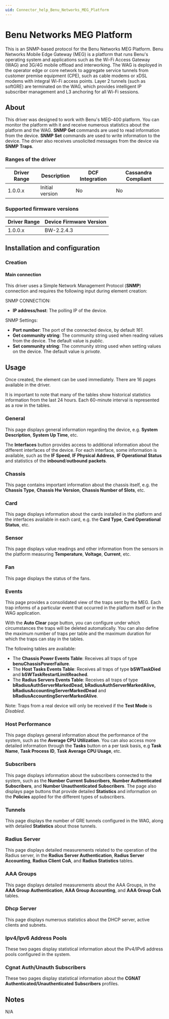 ```yaml
---
uid: Connector_help_Benu_Networks_MEG_Platform
---
```


# Benu Networks MEG Platform

This is an SNMP-based protocol for the Benu Networks MEG Platform. Benu Networks Mobile Edge Gateway (MEG) is a platform that runs Benu's operating system and applications such as the Wi-Fi Access Gateway (WAG) and 3G/4G mobile offload and interworking. The WAG is deployed in the operator edge or core network to aggregate service tunnels from customer premise equipment (CPE), such as cable modems or xDSL modems with integral Wi-Fi access points. Layer 2 tunnels (such as softGRE) are terminated on the WAG, which provides intelligent IP subscriber management and L3 anchoring for all Wi-Fi sessions.

## About

This driver was designed to work with Benu's MEG-400 platform. You can monitor the platform with it and receive numerous statistics about the platform and the WAG. **SNMP Get** commands are used to read information from the device. **SNMP Set** commands are used to write information to the device. The driver also receives unsolicited messages from the device via **SNMP** **Traps**.

### Ranges of the driver

| **Driver Range** | **Description** | **DCF Integration** | **Cassandra Compliant** |
|------------------|-----------------|---------------------|-------------------------|
| 1.0.0.x          | Initial version | No                  | No                      |

### Supported firmware versions

| **Driver Range** | **Device Firmware Version** |
|------------------|-----------------------------|
| 1.0.0.x          | BW-2.2.4.3                  |

## Installation and configuration

### Creation

#### Main connection

This driver uses a Simple Network Management Protocol (**SNMP**) connection and requires the following input during element creation:

SNMP CONNECTION:

- **IP address/host**: The polling IP of the device.

SNMP Settings:

- **Port number**: The port of the connected device, by default *161*.
- **Get community string**: The community string used when reading values from the device. The default value is *public*.
- **Set community string**: The community string used when setting values on the device. The default value is *private*.

## Usage

Once created, the element can be used immediately. There are 16 pages available in the driver.

It is important to note that many of the tables show historical statistics information from the last 24 hours. Each 60-minute interval is represented as a row in the tables.

### General

This page displays general information regarding the device, e.g. **System Description**, **System Up Time**, etc.

The **Interfaces** button provides access to additional information about the different interfaces of the device. For each interface, some information is available, such as the **IF Speed**, **IF Physical Address**, **IF Operational Status** and statistics of the **inbound**/**outbound** **packets**.

### Chassis

This page contains important information about the chassis itself, e.g. the **Chassis Type**, **Chassis Hw Version**, **Chassis Number of Slots**, etc.

### Card

This page displays information about the cards installed in the platform and the interfaces available in each card, e.g. the **Card Type**, **Card Operational Status**, etc.

### Sensor

This page displays value readings and other information from the sensors in the platform measuring **Temperature**, **Voltage**, **Current**, etc.

### Fan

This page displays the status of the fans.

### Events

This page provides a consolidated view of the traps sent by the MEG. Each trap informs of a particular event that occurred in the platform itself or in the WAG application.

With the **Auto Clear** page button, you can configure under which circumstances the traps will be deleted automatically. You can also define the maximum number of traps per table and the maximum duration for which the traps can stay in the tables.

The following tables are available:

- The **Chassis Power Events Table**: Receives all traps of type **benuChassisPowerFailure**.
- The **Host Tasks Events Table**: Receives all traps of type **bSWTaskDied** and **bSWTaskRestartLimitReached**.
- The **Radius Servers Events Table**: Receives all traps of type **bRadiusAuthServerMarkedDead, bRadiusAuthServerMarkedAlive, bRadiusAccountingServerMarkedDead** and **bRadiusAccountingServerMarkedAlive**.

Note: Traps from a real device will only be received if the **Test Mode** is *Disabled*.

### Host Performance

This page displays general information about the performance of the system, such as the **Average CPU Utilization**. You can also access more detailed information through the **Tasks** button on a per task basis, e.g **Task Name**, **Task Process ID**, **Task Average CPU Usage**, etc.

### Subscribers

This page displays information about the subscribers connected to the system, such as the **Number Current Subscribers**, **Number Authenticated Subscribers**, and **Number Unauthenticated Subscribers**. The page also displays page buttons that provide detailed **Statistics** and information on the **Policies** applied for the different types of subscribers.

### Tunnels

This page displays the number of GRE tunnels configured in the WAG, along with detailed **Statistics** about those tunnels.

### Radius Server

This page displays detailed measurements related to the operation of the Radius server, in the **Radius Server Authentication**, **Radius Server Accounting**, **Radius Client CoA**, and **Radius Statistics** tables.

### AAA Groups

This page displays detailed measurements about the AAA Groups, in the **AAA Group Authentication**, **AAA Group Accounting**, and **AAA Group CoA** tables.

### Dhcp Server

This page displays numerous statistics about the DHCP server, active clients and subnets.

### Ipv4/Ipv6 Address Pools

These two pages display statistical information about the IPv4/IPv6 address pools configured in the system.

### Cgnat Auth/Unauth Subscribers

These two pages display statistical information about the **CGNAT Authenticated/Unauthenticated Subscribers** profiles.

## Notes

N/A
